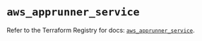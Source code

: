 # `aws_apprunner_service`

Refer to the Terraform Registry for docs: [`aws_apprunner_service`](https://registry.terraform.io/providers/hashicorp/aws/5.73.0/docs/resources/apprunner_service).
